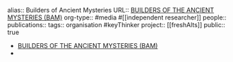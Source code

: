 alias:: Builders of Ancient Mysteries
URL:: [BUILDERS OF THE ANCIENT MYSTERIES (BAM)](https://bam-eng.okast.tv/)
org-type:: #media #[[independent researcher]] 
people::
publications:: 
tags:: organisation #keyThinker 
project:: [[freshAlts]] 
public:: true

- [BUILDERS OF THE ANCIENT MYSTERIES (BAM)](https://bam-eng.okast.tv/)
-